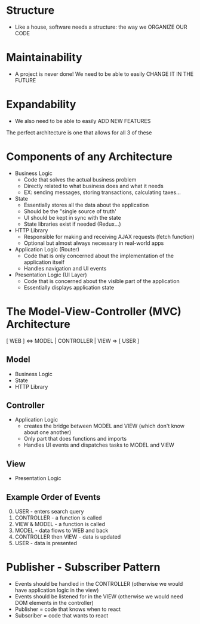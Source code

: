 # Structure

-   Like a house, software needs a structure: the way we ORGANIZE OUR CODE

# Maintainability

-   A project is never done! We need to be able to easily CHANGE IT IN THE FUTURE

# Expandability

-   We also need to be able to easily ADD NEW FEATURES

The perfect architecture is one that allows for all 3 of these

# Components of any Architecture

-   Business Logic
    -   Code that solves the actual business problem
    -   Directly related to what business does and what it needs
    -   EX: sending messages, storing transactions, calculating taxes...
-   State
    -   Essentially stores all the data about the application
    -   Should be the "single source of truth'
    -   UI should be kept in sync with the state
    -   State libraries exist if needed (Redux...)
-   HTTP Library
    -   Responsible for making and receiving AJAX requests (fetch function)
    -   Optional but almost always necessary in real-world apps
-   Application Logic (Router)
    -   Code that is only concerned about the implementation of the application itself
    -   Handles navigation and UI events
-   Presentation Logic (UI Layer)
    -   Code that is concerned about the visible part of the application
    -   Essentially displays application state

# The Model-View-Controller (MVC) Architecture

[ WEB ] <=> MODEL | CONTROLLER | VIEW => [ USER ]

## Model

-   Business Logic
-   State
-   HTTP Library

## Controller

-   Application Logic
    -   creates the bridge between MODEL and VIEW (which don't know about one another)
    -   Only part that does functions and imports
    -   Handles UI events and dispatches tasks to MODEL and VIEW

## View

-   Presentation Logic

## Example Order of Events

0. USER - enters search query
1. CONTROLLER - a function is called
2. VIEW & MODEL - a function is called
3. MODEL - data flows to WEB and back
4. CONTROLLER then VIEW - data is updated
5. USER - data is presented

# Publisher - Subscriber Pattern

-   Events should be handled in the CONTROLLER (otherwise we would have application logic in the view)
-   Events should be listened for in the VIEW (otherwise we would need DOM elements in the controller)
-   Publisher = code that knows when to react
-   Subscriber = code that wants to react
